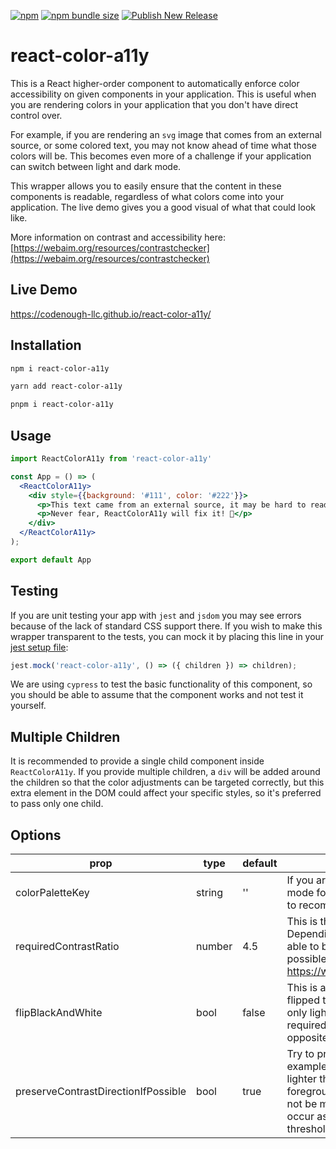 [![npm](https://img.shields.io/npm/v/react-color-a11y?logo=npm)](https://www.npmjs.com/package/react-color-a11y)
[![npm bundle size](https://img.shields.io/bundlephobia/min/react-color-a11y)](https://bundlephobia.com/package/react-color-a11y)
[![Publish New Release](https://github.com/Codenough-LLC/react-color-a11y/actions/workflows/publish-new-release.yml/badge.svg)](https://github.com/Codenough-LLC/react-color-a11y/actions/workflows/publish-new-release.yml)

# react-color-a11y
This is a React higher-order component to automatically enforce color accessibility on given components in your application. This is useful when you are rendering colors in your application that you don't have direct control over.

For example, if you are rendering an `svg` image that comes from an external source, or some colored text, you may not know ahead of time what those colors will be. This becomes even more of a challenge if your application can switch between light and dark mode.

This wrapper allows you to easily ensure that the content in these components is readable, regardless of what colors come into your application. The live demo gives you a good visual of what that could look like.

More information on contrast and accessibility here:
[https://webaim.org/resources/contrastchecker](https://webaim.org/resources/contrastchecker)

## Live Demo

https://codenough-llc.github.io/react-color-a11y/

## Installation

```sh
npm i react-color-a11y
```
```sh
yarn add react-color-a11y
```
```sh
pnpm i react-color-a11y
```

## Usage

```jsx
import ReactColorA11y from 'react-color-a11y'

const App = () => (
  <ReactColorA11y>
    <div style={{background: '#111', color: '#222'}}>
      <p>This text came from an external source, it may be hard to read... 😢</p>
      <p>Never fear, ReactColorA11y will fix it! 🎉</p>
    </div>
  </ReactColorA11y>
);

export default App
```

## Testing
If you are unit testing your app with `jest` and `jsdom` you may see errors because of the lack of standard CSS support there. If you wish to make this wrapper transparent to the tests, you can mock it by placing this line in your [jest setup file](https://jestjs.io/docs/configuration#setupfilesafterenv-array):

```js
jest.mock('react-color-a11y', () => ({ children }) => children);
```

We are using `cypress` to test the basic functionality of this component, so you should be able to assume that the component works and not test it yourself.

## Multiple Children
It is recommended to provide a single child component inside `ReactColorA11y`. If you provide multiple children, a `div` will be added around the children so that the color adjustments can be targeted correctly, but this extra element in the DOM could affect your specific styles, so it's preferred to pass only one child.

## Options

| prop | type | default | description |
| ---- | ---- | ------- | ----------- |
| colorPaletteKey | string | '' | If you are switching between light and dark mode for example, you would want to set this to recompute colors for each state. |
| requiredContrastRatio | number | 4.5 | This is the contrast Ratio that is required. Depending on the original colors, it may not be able to be reached, but will get as close as possible. https://webaim.org/resources/contrastchecker |
| flipBlackAndWhite | bool | false | This is an edge case. Should `#000000` be flipped to `#ffffff` when lightening, or should it only lighten as much as it needs to reach the required contrast ratio? Similarly for the opposite case. |
| preserveContrastDirectionIfPossible | bool | true | Try to preserve original contrast direction. For example, if the original foreground color is lighter than the background, try to lighten the foreground. If the required contrast ratio can not be met by lightening, then darkening may occur as determined by the luminance threshold. |
